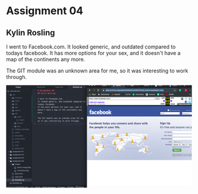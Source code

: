 # Assignment 04
## Kylin Rosling

I went to Facebook.com.
It looked generic, and outdated compared to todays facebook.
It has more options for your sex, and it doesn't have a map of the continents any more.

The GIT module was an unknown area for me, so it was interesting to work through.

![screenshot](./images/screenshot-README.png)
